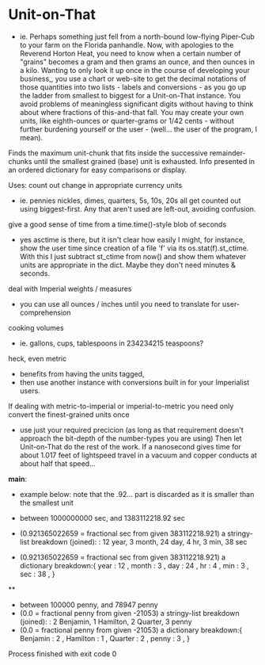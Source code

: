 Unit-on-That
============

- ie. Perhaps something just fell from a north-bound low-flying Piper-Cub to your farm on the Florida panhandle. Now, with apologies to the Reverend Horton Heat, you need to know when a certain number of "grains" becomes a gram and then grams an ounce, and then ounces in a kilo. Wanting to only look it up once in the course of developing your business,, you use a chart or web-site to get the decimal notations of those quantities into two lists - labels and conversions - as you go up the ladder from smallest to biggest for a Unit-on-That instance. You avoid problems of meaningless significant digits without having to think about where fractions of this-and-that fall. You may create your own units, like eighth-ounces or quarter-grams or 1/42 cents - without further burdening yourself or the user - (well... the user of the program, I mean).

Finds the maximum unit-chunk that fits inside the successive remainder-chunks 
until the smallest grained (base) unit is exhausted.  Info presented in an
ordered dictionary for easy comparisons or display.

Uses: 
count out change in appropriate currency units 
- ie. pennies nickles, dimes, quarters, 5s, 10s, 20s all get counted out
  using biggest-first. Any that aren't used are left-out, avoiding confusion.

give a good sense of time from a time.time()-style blob of seconds
  - yes asctime is there, but it isn't clear how easily I might,
  for instance, show the user time since creation of a file 'f' via 
  its os.stat(f).st_ctime.  With this I just subtract st_ctime from now()
  and show them whatever units are appropriate in the dict. Maybe they don't need minutes & seconds.

deal with Imperial weights / measures 
- you can use all ounces / inches until you need to translate for user-comprehension

cooking volumes 
- ie. gallons, cups, tablespoons in 234234215 teaspoons?

heck, even metric 
- benefits from having the units tagged,
- then use another instance with conversions built in for your Imperialist users.

If dealing with metric-to-imperial or imperial-to-metric you need only convert 
the finest-grained units once 

- use just your required precicion (as long as that requirement doesn't approach the bit-depth of the number-types you are using) Then let Unit-on-That do the rest of the work.  If a nanosecond gives time for about 1.017 feet of lightspeed travel in a vacuum and copper conducts at about half that speed...

__main__:

- example below: note that the .92... part is discarded as it is smaller than the smallest unit

- between 1000000000 sec, and 1383112218.92 sec
- (0.921365022659 = fractional sec from given 383112218.921)
a stringy-list breakdown (joined): 
 : 12 year, 3 month, 24 day, 4 hr, 3 min, 38 sec
- (0.921365022659 = fractional sec from given 383112218.921)
a dictionary breakdown:{
year       :    12 ,
month      :     3 ,
day        :    24 ,
hr         :     4 ,
min        :     3 ,
sec        :    38 ,
}

 **
- between 100000 penny, and 78947 penny
- (0.0 = fractional penny from given -21053)
a stringy-list breakdown (joined): 
 : 2 Benjamin, 1 Hamilton, 2 Quarter, 3 penny
- (0.0 = fractional penny from given -21053)
a dictionary breakdown:{
Benjamin   :     2 ,
Hamilton   :     1 ,
Quarter    :     2 ,
penny      :     3 ,
}

Process finished with exit code 0


